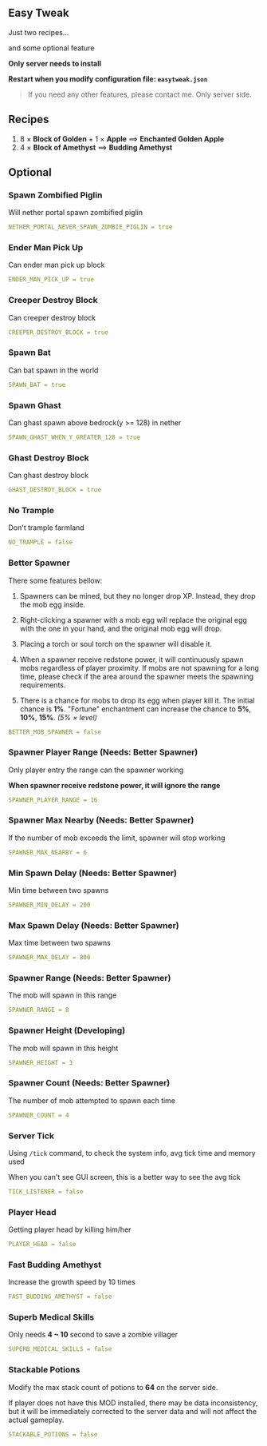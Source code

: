 ## Easy Tweak

Just two recipes...

and some optional feature

**Only server needs to install**

**Restart when you modify configuration file: ``easytweak.json``**

> If you need any other features, please contact me. Only server side.

## Recipes

1. 8 × **Block of Golden** + 1 × **Apple**  ==>  **Enchanted Golden Apple**
2. 4 × **Block of Amethyst**  ==> **Budding Amethyst**

## Optional

### Spawn Zombified Piglin

Will nether portal spawn zombified piglin

``` yaml
NETHER_PORTAL_NEVER_SPAWN_ZOMBIE_PIGLIN = true
```

### Ender Man Pick Up

Can ender man pick up block

``` yaml
ENDER_MAN_PICK_UP = true
```

### Creeper Destroy Block

Can creeper destroy block

``` yaml
CREEPER_DESTROY_BLOCK = true
```

### Spawn Bat

Can bat spawn in the world

``` yaml
SPAWN_BAT = true
```

### Spawn Ghast

Can ghast spawn above bedrock(y >= 128) in nether

``` yaml
SPAWN_GHAST_WHEN_Y_GREATER_128 = true
```

### Ghast Destroy Block

Can ghast destroy block

``` yaml
GHAST_DESTROY_BLOCK = true
```

### No Trample

Don't trample farmland

``` yaml
NO_TRAMPLE = false
```

### Better Spawner

There some features bellow:

1. Spawners can be mined, but they no longer drop XP. Instead, they drop the mob egg inside.

2. Right-clicking a spawner with a mob egg will replace the original egg with the one in your hand, and the original mob egg will drop.

3. Placing a torch or soul torch on the spawner will disable it.

4. When a spawner receive redstone power, it will continuously spawn mobs regardless of player proximity. If mobs are not spawning for a long time, please check if the area around the spawner meets the spawning requirements.

5. There is a chance for mobs to drop its egg when player kill it. The initial chance is **1%**. "Fortune" enchantment can increase the chance to **5%**, **10%**, **15%**. *(5% × level)*

``` yaml
BETTER_MOB_SPAWNER = false
```

### Spawner Player Range (Needs: Better Spawner)

Only player entry the range can the spawner working

**When spawner receive redstone power, it will ignore the range**

``` yaml
SPAWNER_PLAYER_RANGE = 16
```

### Spawner Max Nearby (Needs: Better Spawner)

If the number of mob exceeds the limit, spawner will stop working

``` yaml
SPAWNER_MAX_NEARBY = 6
```

### Min Spawn Delay (Needs: Better Spawner)

Min time between two spawns

``` yaml
SPAWNER_MIN_DELAY = 200
```

### Max Spawn Delay (Needs: Better Spawner)

Max time between two spawns

``` yaml
SPAWNER_MAX_DELAY = 800
```

### Spawner Range (Needs: Better Spawner)

The mob will spawn in this range

``` yaml
SPAWNER_RANGE = 8
```

### Spawner Height (Developing)

The mob will spawn in this height

``` yaml
SPAWNER_HEIGHT = 3
```

### Spawner Count (Needs: Better Spawner)

The number of mob attempted to spawn each time

``` yaml
SPAWNER_COUNT = 4
```

### Server Tick

Using ```/tick``` command, to check the system info, avg tick time and memory used

When you can't see GUI screen, this is a better way to see the avg tick

``` yaml
TICK_LISTENER = false
```

### Player Head

Getting player head by killing him/her

``` yaml
PLAYER_HEAD = false
```

### Fast Budding Amethyst

Increase the growth speed by 10 times

``` yaml
FAST_BUDDING_AMETHYST = false
```

### Superb Medical Skills

Only needs **4 ~ 10** second to save a zombie villager

``` yaml
SUPERB_MEDICAL_SKILLS = false
```

### Stackable Potions

Modify the max stack count of potions to **64** on the server side.

If player does not have this MOD installed, there may be data inconsistency, but it will be immediately corrected to the server data and will not affect the actual gameplay.

``` yaml
STACKABLE_POTIONS = false
```
